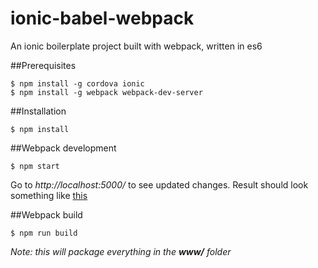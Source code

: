 # ionic-babel-webpack
An ionic boilerplate project built with webpack, written in es6

##Prerequisites

    $ npm install -g cordova ionic
    $ npm install -g webpack webpack-dev-server

##Installation

    $ npm install

##Webpack development

    $ npm start

Go to *http://localhost:5000/* to see updated changes.
Result should look something like [this](https://dmifsud.github.io/ionic-babel-webpack/www/)

##Webpack build

    $ npm run build

*Note: this will package everything in the __www/__ folder*
